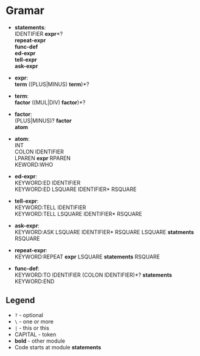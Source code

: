 # Gramar

- __statements__:  
    IDENTIFIER __expr__*?  
    __repeat-expr__  
    __func-def__  
    __ed-expr__  
    __tell-expr__  
    __ask-expr__  
  
- __expr__:  
    __term__ ((PLUS|MINUS) __term__)*?

- __term__:   
    __factor__ ((MUL|DIV) __factor__)*?

- __factor__:     
    (PLUS|MINUS)? __factor__   
    __atom__

- __atom__:  
    INT   
    COLON IDENTIFIER  
    LPAREN __expr__ RPAREN  
    KEWORD:WHO

- __ed-expr__:  
    KEYWORD:ED IDENTIFIER  
    KEYWORD:ED LSQUARE IDENTIFIER* RSQUARE

- __tell-expr__:  
    KEYWORD:TELL IDENTIFIER  
    KEYWORD:TELL LSQUARE IDENTIFIER* RSQUARE

- __ask-expr__:  
    KEYWORD:ASK LSQUARE IDENTIFIER* RSQUARE LSQUARE __statments__ RSQUARE

- __repeat-expr__:  
    KEYWORD:REPEAT __expr__ LSQUARE __statements__ RSQUARE

- __func-def__:  
    KEYWORD:TO IDENTIFIER (COLON IDENTIFIER)*? __statements__ KEYWORD:END 

## Legend
- `?` - optional
- `\` - one or more
- `|` - this or this
- CAPITAL - token
- __bold__ - other module
- Code starts at module __statements__
